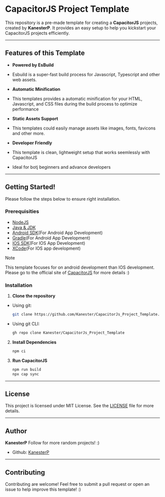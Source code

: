 # CapacitorJS Project Template

This repository is a pre-made template for creating a **CapacitorJS** projects, created by **KanesterP**. It provides an easy setup to help you kickstart your CapacitorJS projects efficiently.

---

## Features of this Template

 - **Powered by EsBuild**
  - Esbuild is a super-fast build process for Javascript, Typescript and other web assets.

 - **Automatic Minification**
  - This templates provides a automatic minification for your HTML, Javascript, and CSS files during the build process to optimize performance

 - **Static Assets Support**
  - This templates could easily manage assets like images, fonts, favicons and other more.

 - **Developer Friendly**
  - This template is clean, lightweight setup that works seemlessly with CapacitorJS
  - Ideal for botj beginners and advance developers

---

## Getting Started!

Please follow the steps below to ensure right installation.

### Prerequisities

 - [NodeJS](https://nodejs.org/)
 - [Java & JDK](https://www.java.com)
 - [Android SDK](https://developer.android.com/)(For Android App Development)
 - [Gradle](https://gradle.org/)(For Android App Development)
 - [IOS SDK](https://developer.apple.com/)(For IOS App Development)
 - [XCode](https://developer.apple.com/)(For IOS app development)

 > [!NOTE]
 > This template focuses for on android development than IOS development. Please go to the official site of [CapacitorJS](https://capacitorjs.com) for more details :)

### Installation

1. **Clone the repository**
  - Using git:
    ```bash
    git clone https://github.com/Kanester/CapacitorJs_Project_Template.git
    ```

  - Using git CLI:
    ```bash
    gh repo clone Kanester/CapacitorJs_Project_Template
    ```

2. **Install Dependencies**
    ```bash
    npm ci
    ```

3. **Run CapacitorJS**
    ```bash
    npm run build
    npx cap sync
    ```

---

## License

This project is licensed under MIT License. See the [LICENSE](./LICENSE) file for more details.

---

## Author

**KanesterP**
Follow for more random projects! :)
 * Github: [KanesterP](https://github.com/Kanester/)

---

## Contributing

Contributing are welcome! Feel free to submit a pull request or open an issue to help improve this template! :)
